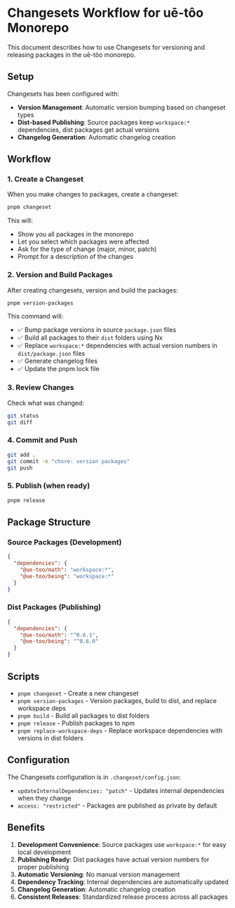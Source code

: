 # Changesets Workflow for uē-tôo Monorepo

This document describes how to use Changesets for versioning and releasing packages in the uē-tôo monorepo.

## Setup

Changesets has been configured with:
- **Version Management**: Automatic version bumping based on changeset types
- **Dist-based Publishing**: Source packages keep `workspace:*` dependencies, dist packages get actual versions
- **Changelog Generation**: Automatic changelog creation

## Workflow

### 1. Create a Changeset

When you make changes to packages, create a changeset:

```bash
pnpm changeset
```

This will:
- Show you all packages in the monorepo
- Let you select which packages were affected
- Ask for the type of change (major, minor, patch)
- Prompt for a description of the changes

### 2. Version and Build Packages

After creating changesets, version and build the packages:

```bash
pnpm version-packages
```

This command will:
- ✅ Bump package versions in source `package.json` files
- ✅ Build all packages to their `dist` folders using Nx
- ✅ Replace `workspace:*` dependencies with actual version numbers in `dist/package.json` files
- ✅ Generate changelog files
- ✅ Update the pnpm lock file

### 3. Review Changes

Check what was changed:
```bash
git status
git diff
```

### 4. Commit and Push

```bash
git add .
git commit -m "chore: version packages"
git push
```

### 5. Publish (when ready)

```bash
pnpm release
```

## Package Structure

### Source Packages (Development)
```json
{
  "dependencies": {
    "@ue-too/math": "workspace:*",
    "@ue-too/being": "workspace:*"
  }
}
```

### Dist Packages (Publishing)
```json
{
  "dependencies": {
    "@ue-too/math": "^0.6.1",
    "@ue-too/being": "^0.6.0"
  }
}
```

## Scripts

- `pnpm changeset` - Create a new changeset
- `pnpm version-packages` - Version packages, build to dist, and replace workspace deps
- `pnpm build` - Build all packages to dist folders
- `pnpm release` - Publish packages to npm
- `pnpm replace-workspace-deps` - Replace workspace dependencies with versions in dist folders

## Configuration

The Changesets configuration is in `.changeset/config.json`:
- `updateInternalDependencies: "patch"` - Updates internal dependencies when they change
- `access: "restricted"` - Packages are published as private by default

## Benefits

1. **Development Convenience**: Source packages use `workspace:*` for easy local development
2. **Publishing Ready**: Dist packages have actual version numbers for proper publishing
3. **Automatic Versioning**: No manual version management
4. **Dependency Tracking**: Internal dependencies are automatically updated
5. **Changelog Generation**: Automatic changelog creation
6. **Consistent Releases**: Standardized release process across all packages 